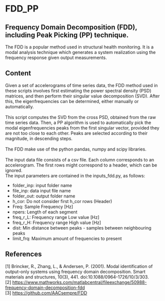 # FDD_PP
## Frequency Domain Decomposition (FDD), including Peak Picking (PP) technique.
The FDD is a popular method used in structural health monitoring. It is a modal analysis technique which generates a system realization using the frequency response given output measurements.

## Content
Given a set of accelerograms of time series data, the FDD method used in these scripts involves first estimating the power spectral density (PSD) matrices, and then perform their singular value decomposition (SVD). After this, the eigenfrequencies can be determined, either manually or automatically.<br>
<br>
This script computes the SVD from the cross PSD, obtained from the raw time series data. Then, a PP algorithm is used to automatically pick the modal eigenfrequencies peaks from the first singular vector, provided they are not too close to each other. Peaks are selected according to their magnitude, in descending steps. <br>
<br>
The FDD make use of the python pandas, numpy and scipy libraries.<br>
<br>
The input data file consists of a csv file. Each column corresponds to an accelerogram. The first rows might correspond to a header, which can be ignored. <br>
The input parameters are contained in the inputs_fdd.py, as follows: <br>
- folder_inp: input folder name <br>
- file_inp: data input file name <br>
- folder_out: output folder name <br>
- h_cor: Do not consider first h_cor rows (Header) <br>
- Freq: Sample Frequency [Hz] <br>
- npers: Length of each segment <br>
- freq_r_L: Frequency range Low value [Hz] <br>
- freq_r_H: Frequency range High value [Hz] <br>
- dist: Min distance between peaks - samples between neighbouring peaks <br>
- limit_frq: Maximum amount of frequencies to present <br>

## References
[1] Brincker, R., Zhang, L., & Andersen, P. (2001). Modal identification of output-only systems using frequency domain decomposition. Smart materials and structures, 10(3), 441. doi:10.1088/0964-1726/10/3/303.<br>
[2] https://www.mathworks.com/matlabcentral/fileexchange/50988-frequency-domain-decomposition-fdd <br>
[3] https://github.com/AACsempre/FDD

